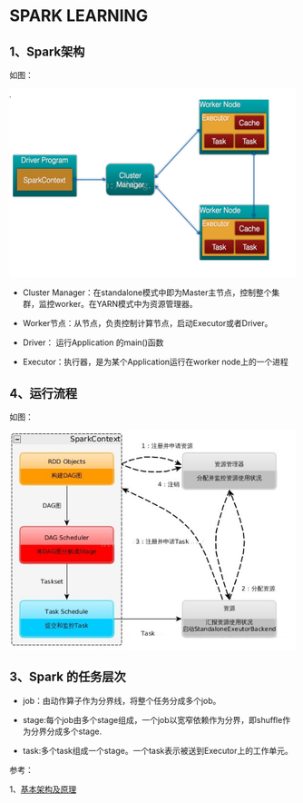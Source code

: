 # **SPARK LEARNING**

## 1、Spark架构

如图：

![spark架构](../../pic/1004194-20160829174157699-296881431.png)

- Cluster Manager：在standalone模式中即为Master主节点，控制整个集群，监控worker。在YARN模式中为资源管理器。

- Worker节点：从节点，负责控制计算节点，启动Executor或者Driver。

- Driver： 运行Application 的main()函数

- Executor：执行器，是为某个Application运行在worker node上的一个进程

## 4、运行流程

如图：

![运行流程](../../pic/1004194-20160830094200918-1846127221.png)



## 3、Spark 的任务层次

+ job：由动作算子作为分界线，将整个任务分成多个job。

+ stage:每个job由多个stage组成，一个job以宽窄依赖作为分界，即shuffle作为分界分成多个stage.

+ task:多个task组成一个stage。一个task表示被送到Executor上的工作单元。



参考：

1、[基本架构及原理](https://www.cnblogs.com/cxxjohnson/p/8909578.html)


